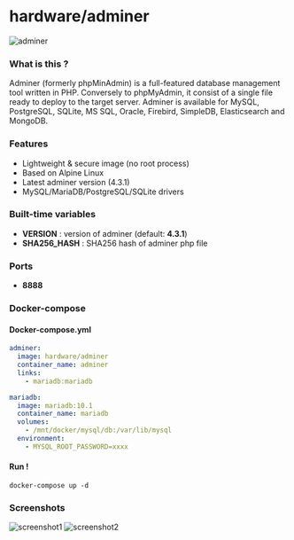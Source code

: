 # hardware/adminer

![adminer](https://i.imgur.com/HRNxSRK.png "adminer")

### What is this ?

Adminer (formerly phpMinAdmin) is a full-featured database management tool written in PHP. Conversely to phpMyAdmin, it consist of a single file ready to deploy to the target server. Adminer is available for MySQL, PostgreSQL, SQLite, MS SQL, Oracle, Firebird, SimpleDB, Elasticsearch and MongoDB.

### Features

- Lightweight & secure image (no root process)
- Based on Alpine Linux
- Latest adminer version (4.3.1)
- MySQL/MariaDB/PostgreSQL/SQLite drivers

### Built-time variables

- **VERSION** : version of adminer (default: **4.3.1**)
- **SHA256_HASH** : SHA256 hash of adminer php file

### Ports

- **8888**

### Docker-compose

#### Docker-compose.yml

```yml
adminer:
  image: hardware/adminer
  container_name: adminer
  links:
    - mariadb:mariadb

mariadb:
  image: mariadb:10.1
  container_name: mariadb
  volumes:
    - /mnt/docker/mysql/db:/var/lib/mysql
  environment:
    - MYSQL_ROOT_PASSWORD=xxxx
```

#### Run !

```
docker-compose up -d
```

### Screenshots

![screenshot1](http://i.imgur.com/a9MEEFq.png "screenshot1")
![screenshot2](http://i.imgur.com/SASabMB.png "screenshot2")
